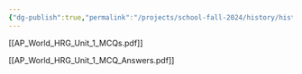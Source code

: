 ```yaml
---
{"dg-publish":true,"permalink":"/projects/school-fall-2024/history/history-test-2024-10-04/","tags":["gardenEntry"]}
---
```



[[AP_World_HRG_Unit_1_MCQs.pdf]]

[[AP_World_HRG_Unit_1_MCQ_Answers.pdf]]


